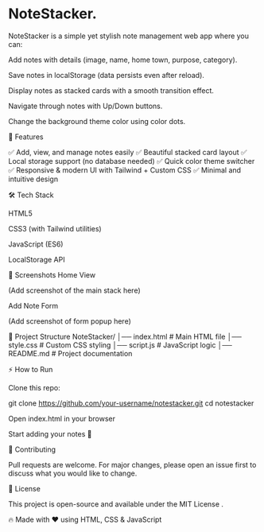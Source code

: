 # NoteStacker.

NoteStacker is a simple yet stylish note management web app where you can:

Add notes with details (image, name, home town, purpose, category).

Save notes in localStorage (data persists even after reload).

Display notes as stacked cards with a smooth transition effect.

Navigate through notes with Up/Down buttons.

Change the background theme color using color dots.

🚀 Features

✅ Add, view, and manage notes easily
✅ Beautiful stacked card layout
✅ Local storage support (no database needed)
✅ Quick color theme switcher
✅ Responsive & modern UI with Tailwind + Custom CSS
✅ Minimal and intuitive design

🛠️ Tech Stack

HTML5

CSS3 (with Tailwind utilities)

JavaScript (ES6)

LocalStorage API

📸 Screenshots
Home View

(Add screenshot of the main stack here)

Add Note Form

(Add screenshot of form popup here)

📂 Project Structure
NoteStacker/
│── index.html      # Main HTML file
│── style.css       # Custom CSS styling
│── script.js       # JavaScript logic
│── README.md       # Project documentation

⚡ How to Run

Clone this repo:

git clone https://github.com/your-username/notestacker.git
cd notestacker


Open index.html in your browser

Start adding your notes 🎉


🤝 Contributing

Pull requests are welcome. For major changes, please open an issue first
to discuss what you would like to change.

📜 License

This project is open-source and available under the MIT License
.

🔥 Made with ❤️ using HTML, CSS & JavaScript
